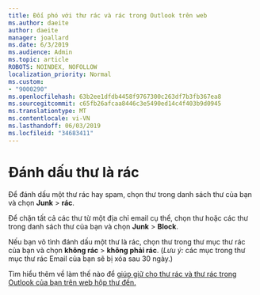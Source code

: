 ```yaml
---
title: Đối phó với thư rác và rác trong Outlook trên web
ms.author: daeite
author: daeite
manager: joallard
ms.date: 6/3/2019
ms.audience: Admin
ms.topic: article
ROBOTS: NOINDEX, NOFOLLOW
localization_priority: Normal
ms.custom:
- "9000290"
ms.openlocfilehash: 63b2ee1dfdb4458f9767300c263df7b3fb367ea8
ms.sourcegitcommit: c65fb26afcaa8446c3e5490ed14c4f403b9d0945
ms.translationtype: MT
ms.contentlocale: vi-VN
ms.lasthandoff: 06/03/2019
ms.locfileid: "34683411"
---
```

# <a name="mark-email-messages-as-junk"></a>Đánh dấu thư là rác

Để đánh dấu một thư rác hay spam, chọn thư trong danh sách thư của bạn và chọn **Junk** > **rác**.

Để chặn tất cả các thư từ một địa chỉ email cụ thể, chọn thư hoặc các thư trong danh sách thư của bạn và chọn **Junk** > **Block**.

Nếu bạn vô tình đánh dấu một thư là rác, chọn thư trong thư mục thư rác của bạn và chọn **không rác** > **không phải rác**. (*Lưu ý:* các mục trong thư mục thư rác Email của bạn sẽ bị xóa sau 30 ngày.)

Tìm hiểu thêm về làm thế nào để [giúp giữ cho thư rác và thư rác trong Outlook của bạn trên web hộp thư đến.](https://support.office.com/article/db786e79-54e2-40cc-904f-d89d57b7f41d)